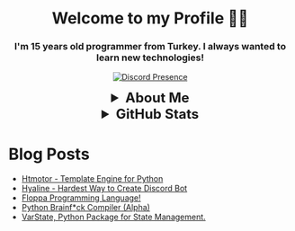 <h1 align="center">Welcome to my Profile 👋🤗</h1>
<h3 align="center">I'm 15 years old programmer from Turkey. I always wanted to learn new technologies!</h3>

<div align="center">
    
[![Discord Presence](https://lanyard-profile-readme.vercel.app/api/793467584820281346)](https://discord.com/users/793467584820281346)
    
</div>

<details align="center">
<summary style="font-weight: bold; font-size: 24px">About Me</summary>
<h3 align="left">My Accounts</h3>
<p align="left">
    <a href="https://dev.to/5elenay" target="blank"><img align="center" src="https://cdn.jsdelivr.net/npm/simple-icons@3.0.1/icons/dev-dot-to.svg" alt="5elenay" height="30" width="40" /></a>
</p>

<h3 align="left">Languages and Tools</h3>
<p align="left">
    <a href="https://www.w3schools.com/css/" target="_blank"> <img src="https://raw.githubusercontent.com/devicons/devicon/master/icons/css3/css3-original-wordmark.svg" alt="css3" width="40" height="40" /> </a>
    <a href="https://elixir-lang.org" target="_blank"> <img src="https://www.vectorlogo.zone/logos/elixir-lang/elixir-lang-icon.svg" alt="elixir" width="40" height="40" /> </a>
    <a href="https://git-scm.com/" target="_blank"> <img src="https://www.vectorlogo.zone/logos/git-scm/git-scm-icon.svg" alt="git" width="40" height="40" /> </a>
    <a href="https://golang.org" target="_blank"> <img src="https://raw.githubusercontent.com/devicons/devicon/master/icons/go/go-original.svg" alt="go" width="40" height="40" /> </a>
    <a href="https://heroku.com" target="_blank"> <img src="https://www.vectorlogo.zone/logos/heroku/heroku-icon.svg" alt="heroku" width="40" height="40" /> </a>
    <a href="https://www.w3.org/html/" target="_blank"> <img src="https://raw.githubusercontent.com/devicons/devicon/master/icons/html5/html5-original-wordmark.svg" alt="html5" width="40" height="40" /> </a>
    <a href="https://developer.mozilla.org/en-US/docs/Web/JavaScript" target="_blank"> <img src="https://raw.githubusercontent.com/devicons/devicon/master/icons/javascript/javascript-original.svg" alt="javascript" width="40" height="40" /> </a>
    <a href="https://www.linux.org/" target="_blank"> <img src="https://raw.githubusercontent.com/devicons/devicon/master/icons/linux/linux-original.svg" alt="linux" width="40" height="40" /> </a>
    <a href="https://www.mongodb.com/" target="_blank"> <img src="https://raw.githubusercontent.com/devicons/devicon/master/icons/mongodb/mongodb-original-wordmark.svg" alt="mongodb" width="40" height="40" /> </a>
    <a href="https://nodejs.org" target="_blank"> <img src="https://raw.githubusercontent.com/devicons/devicon/master/icons/nodejs/nodejs-original-wordmark.svg" alt="nodejs" width="40" height="40" /> </a>
    <a href="https://www.python.org" target="_blank"> <img src="https://raw.githubusercontent.com/devicons/devicon/master/icons/python/python-original.svg" alt="python" width="40" height="40" /> </a>
    <a href="https://sass-lang.com" target="_blank"> <img src="https://raw.githubusercontent.com/devicons/devicon/master/icons/sass/sass-original.svg" alt="sass" width="40" height="40" /> </a>
    <a href="https://vuejs.org/" target="_blank"> <img src="https://raw.githubusercontent.com/devicons/devicon/master/icons/vuejs/vuejs-original-wordmark.svg" alt="vuejs" width="40" height="40" /> </a>
</p>
</details>

<details align="center">
<summary style="font-weight: bold; font-size: 24px">GitHub Stats</summary>
<img src="https://github-readme-stats.vercel.app/api?username=5elenay&show_icons=true&theme=radical" width="%100" height="200px" style="outline:none;" alt="stats" />
<img src="https://github-readme-stats.vercel.app/api/top-langs/?username=5elenay&layout=compact&theme=radical" width="%100" height="200px" alt="stats" />
<p><img align="center" src="https://github-readme-streak-stats.herokuapp.com/?user=5elenay&" alt="starts" width="%100" height="200px" /></p>
</details>

# Blog Posts
<!-- BLOG-POST-LIST:START -->
- [Htmotor - Template Engine for Python](https://dev.to/5elenay/htmotor-template-engine-for-python-217h)
- [Hyaline - Hardest Way to Create Discord Bot](https://dev.to/5elenay/hyaline-harder-way-to-create-discord-bot-3jgj)
- [Floppa Programming Language!](https://dev.to/5elenay/floppa-programming-language-n1f)
- [Python Brainf*ck Compiler (Alpha)](https://dev.to/5elenay/python-brainf-ck-compiler-alpha-34lf)
- [VarState, Python Package for State Management.](https://dev.to/5elenay/varstate-python-package-for-state-management-3dn5)
<!-- BLOG-POST-LIST:END -->
